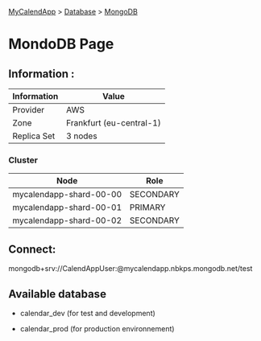 [MyCalendApp](../README.md) > [Database](./database.md) > [MongoDB](./mongodb.md)

# MondoDB Page

## Information : 


| Information | Value |  
|---|---|
| Provider  | AWS  |
| Zone | Frankfurt (eu-central-1)  |
| Replica Set | 3 nodes |

### Cluster

| Node | Role |  
|---|---|
| mycalendapp-shard-00-00 | SECONDARY  |
| mycalendapp-shard-00-01 | PRIMARY  |
| mycalendapp-shard-00-02 | SECONDARY |

## Connect: 

mongodb+srv://CalendAppUser:<secret>@mycalendapp.nbkps.mongodb.net/test

## Available database

- calendar_dev (for test and development)

- calendar_prod (for production environnement)

